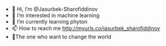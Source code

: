 - 👋 Hi, I’m @Jasurbek-Sharofiddinov
- 👀 I’m interested in machine learning
- 🌱 I’m currently learning phyton
- 📫 How to reach me http://myurls.co/jasurbek_sharofiddinov
- 🚀The one who want to change the world

<!---
Jasurbek-Sharofiddinov/Jasurbek-Sharofiddinov is a ✨ special ✨ repository because its `README.md` (this file) appears on your GitHub profile.
You can click the Preview link to take a look at your changes.
--->
